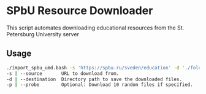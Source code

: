 # SPbU Resource Downloader

This script automates downloading educational resources from the St. Petersburg University server

## Usage

```bash
./import_spbu_umd.bash -s 'https://spbu.ru/sveden/education' -d './folder_to_download_to' [-p]
-s | --source       URL to download from.
-d | --destination  Directory path to save the downloaded files.
-p | --probe        Optional: Download 10 random files if specified.
```
